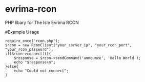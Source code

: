 # evrima-rcon
PHP libary for The Isle Evrima RCON

#Example Usage

    require_once('rcon.php');
    $rcon = new RconClient("your_server_ip", "your_rcon_port", "your_rcon_password");
    if($rcon->connect()){
        $response = $rcon->sendCommand('announce', 'Hello World');
        echo "$response\n";
    }else{
        echo "Could not connect";
    }
